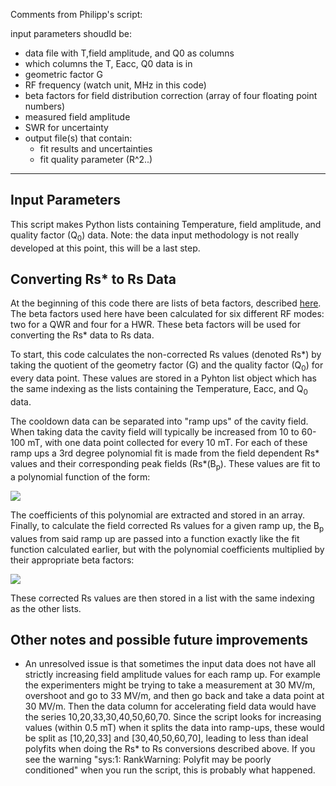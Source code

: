 Comments from Philipp's script:

 input parameters shoudld be:
 - data file with T,field amplitude,  and Q0 as columns
 - which columns the T, Eacc, Q0 data is in
 - geometric factor G
 - RF frequency (watch unit, MHz in this code)
 - beta factors for field distribution correction (array of four floating point numbers)
 - measured field amplitude
 - SWR for uncertainty
 - output file(s) that contain:
     - fit results and uncertainties
     - fit quality parameter (R^2..)
------------------------------------------------------------------------------------------------------------
## Input Parameters

This script makes Python lists containing Temperature, field amplitude, and quality factor (Q<sub>0</sub>) data.
Note: the data input methodology is not really developed at this point, this will be a last step.


## Converting Rs* to Rs Data

At the beginning of this code there are lists of beta factors, described [here](https://journals.aps.org/prab/abstract/10.1103/PhysRevAccelBeams.21.122001). The beta factors used here have been calculated for six different RF modes: two for a QWR and four for a HWR. These beta factors will be used for converting the Rs* data to Rs data.

To start, this code calculates the non-corrected Rs values (denoted Rs*) by taking the quotient of the geometry factor (G) and the quality factor (Q<sub>0</sub>) for every data point. These values are stored in a Pyhton list object which has the same indexing as the lists containing the Temperature, Eacc, and Q<sub>0</sub> data.

The cooldown data can be separated into "ramp ups" of the cavity field. When taking data the cavity field will typically be increased from 10 to 60-100 mT, with one data point collected for every 10 mT. For each of these ramp ups a 3rd degree polynomial fit is made from the field dependent Rs* values and their corresponding peak fields (Rs*(B<sub>p</sub>). These values are fit to a polynomial function of the form:

<img src="https://render.githubusercontent.com/render/math?math=y_{uncorrected} = ax^3%20%2B%20bx^2%20%2B%20cx%20%2B%20d">

The coefficients of this polynomial are extracted and stored in an array. Finally, to calculate the field corrected Rs values for a given ramp up, the B<sub>p</sub> values from said ramp up are passed into a function exactly like the fit function calculated earlier, but with the polynomial coefficients multiplied by their appropriate beta factors:

<img src="https://render.githubusercontent.com/render/math?math=y_{corrected} = a\beta_3x^3%20%2B%20b\beta_2x^2%20%2B%20c\beta_1x%20%2B%20d\beta_0">

These corrected Rs values are then stored in a list with the same indexing as the other lists.

## Other notes and possible future improvements

- An unresolved issue is that sometimes the input data does not have all strictly increasing field amplitude values for each ramp up. For example the experimenters might be trying to take a measurement at 30 MV/m, overshoot and go to 33 MV/m, and then go back and take a data point at 30 MV/m. Then the data column for accelerating field data would have the series 10,20,33,30,40,50,60,70. Since the script looks for increasing values (within 0.5 mT) when it splits the data into ramp-ups, these would be split as [10,20,33] and [30,40,50,60,70], leading to less than ideal polyfits when doing the Rs* to Rs conversions described above. If you see the warning "sys:1: RankWarning: Polyfit may be poorly conditioned" when you run the script, this is probably what happened.
